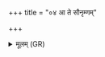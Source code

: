+++
title = "०४ आ ते सौनृम्णम्"

+++
<details><summary>मूलम् (GR)</summary>

आ ते सौनृम्णं ददे मयि ते सौनृम्णम् ॥
</details>